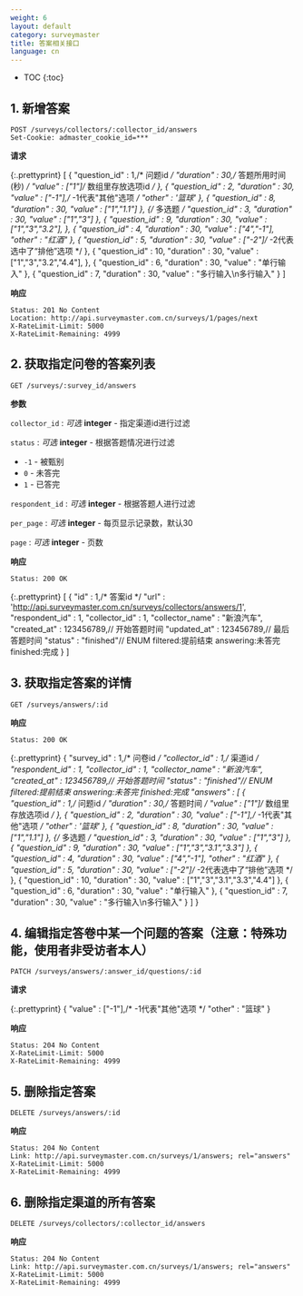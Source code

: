 ```yaml
---
weight: 6
layout: default
category: surveymaster
title: 答案相关接口
language: cn
---
```


* TOC
{:toc}


## 1. 新增答案
	POST /surveys/collectors/:collector_id/answers
	Set-Cookie: admaster_cookie_id=***

**请求**

{:.prettyprint}
    [
	    {
		    "question_id" : 1,/* 问题id */
		    "duration" : 30,/* 答题所用时间(秒) */
		    "value" : ["1"]/* 数组里存放选项id */
	    },
	    {
		    "question_id" : 2,
		    "duration" : 30,
		    "value" : ["-1"],/* -1代表"其他"选项 */
		    "other" : '篮球'
	    },
	    {
		    "question_id" : 8,
		    "duration" : 30,
		    "value" : ["1","1.1"]
	    },
	    {/* 多选题 */
		    "question_id" : 3,
		    "duration" : 30,
		    "value" : ["1","3"]
	    },
	    {
		    "question_id" : 9,
		    "duration" : 30,
		    "value" : ["1","3","3.2"],
	    },
	    {
		    "question_id" : 4,
		    "duration" : 30,
		    "value" : ["4","-1"],
		    "other" : "红酒"
	    },
	    {
		    "question_id" : 5,
		    "duration" : 30,
		    "value" : ["-2"]/* -2代表选中了“排他”选项 */
	    },
	    {
		    "question_id" : 10,
		    "duration" : 30,
		    "value" : ["1","3","3.2","4.4"],
	    },
	    {
		    "question_id" : 6,
		    "duration" : 30,
		    "value" : "单行输入"
	    },
	    {
		    "question_id" : 7,
		    "duration" : 30,
		    "value" : "多行输入\n多行输入"
	    }
    ]

**响应**

    Status: 201 No Content
    Location: http://api.surveymaster.com.cn/surveys/1/pages/next
    X-RateLimit-Limit: 5000
    X-RateLimit-Remaining: 4999


## 2. 获取指定问卷的答案列表
	GET /surveys/:survey_id/answers

**参数**

`collector_id`
: _可选_ **integer** - 指定渠道id进行过滤

`status`
: _可选_ **integer** - 根据答题情况进行过滤

  * `-1` - 被甄别
  * `0` - 未答完
  * `1` - 已答完

`respondent_id`
: _可选_ **integer** - 根据答题人进行过滤

`per_page`
: _可选_ **integer** - 每页显示记录数，默认30

`page`
: _可选_ **integer** - 页数

**响应**

    Status: 200 OK

{:.prettyprint}
    [
	    {
		    "id" : 1,/* 答案id */
		    "url" : 'http://api.surveymaster.com.cn/surveys/collectors/answers/1',
		    "respondent_id" : 1,
		    "collector_id" : 1,
		    "collector_name" : "新浪汽车",
		    "created_at" : 123456789,// 开始答题时间
		    "updated_at" : 123456789,// 最后答题时间
		    "status" : "finished"// ENUM filtered:提前结束 answering:未答完 finished:完成
	    }
    ]


## 3. 获取指定答案的详情
	GET /surveys/answers/:id

**响应**

    Status: 200 OK

{:.prettyprint}
    {
	    "survey_id" : 1,/* 问卷id */
	    "collector_id" : 1,/* 渠道id */
	    "respondent_id" : 1,
	    "collector_id" : 1,
	    "collector_name" : "新浪汽车",
	    "created_at" : 123456789,// 开始答题时间
	    "status" : "finished"// ENUM filtered:提前结束 answering:未答完 finished:完成
	    "answers" : [
		    {
			    "question_id" : 1,/* 问题id */
			    "duration" : 30,/* 答题时间 */
			    "value" : ["1"]/* 数组里存放选项id */
		    },
		    {
			    "question_id" : 2,
			    "duration" : 30,
			    "value" : ["-1"],/* -1代表"其他"选项 */
			    "other" : '篮球'
		    },
		    {
			    "question_id" : 8,
			    "duration" : 30,
			    "value" : ["1","1.1"]
		    },
		    {/* 多选题 */
			    "question_id" : 3,
			    "duration" : 30,
			    "value" : ["1","3"]
		    },
		    {
			    "question_id" : 9,
			    "duration" : 30,
			    "value" : ["1","3","3.1","3.3"]
		    },
		    {
			    "question_id" : 4,
			    "duration" : 30,
			    "value" : ["4","-1"],
			    "other" : "红酒"
		    },
		    {
			    "question_id" : 5,
			    "duration" : 30,
			    "value" : ["-2"]/* -2代表选中了“排他”选项 */
		    },
		    {
			    "question_id" : 10,
			    "duration" : 30,
			    "value" : ["1","3","3.1","3.3","4.4"]
		    },
		    {
			    "question_id" : 6,
			    "duration" : 30,
			    "value" : "单行输入"
		    },
		    {
			    "question_id" : 7,
			    "duration" : 30,
			    "value" : "多行输入\n多行输入"
		    }
	    ]
    }


## 4. 编辑指定答卷中某一个问题的答案（注意：特殊功能，使用者非受访者本人）
	PATCH /surveys/answers/:answer_id/questions/:id

**请求**

{:.prettyprint}
    {
	    "value" : ["-1"],/* -1代表"其他"选项 */
	    "other" : "篮球"
    }


**响应**

    Status: 204 No Content
    X-RateLimit-Limit: 5000
    X-RateLimit-Remaining: 4999


## 5. 删除指定答案
	DELETE /surveys/answers/:id

**响应**

    Status: 204 No Content
    Link: http://api.surveymaster.com.cn/surveys/1/answers; rel="answers"
    X-RateLimit-Limit: 5000
    X-RateLimit-Remaining: 4999



## 6. 删除指定渠道的所有答案
	DELETE /surveys/collectors/:collector_id/answers

**响应**

    Status: 204 No Content
    Link: http://api.surveymaster.com.cn/surveys/1/answers; rel="answers"
    X-RateLimit-Limit: 5000
    X-RateLimit-Remaining: 4999
